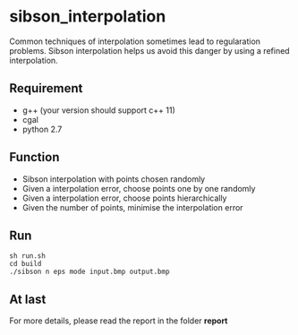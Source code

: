 # sibson_interpolation

Common techniques of interpolation sometimes lead to regularation problems. Sibson interpolation helps us avoid this danger by using a refined interpolation.

## Requirement

* g++ (your version should support c++ 11)
* cgal
* python 2.7

## Function

* Sibson interpolation with points chosen randomly
* Given a interpolation error, choose points one by one randomly
* Given a interpolation error, choose points hierarchically
* Given the number of points, minimise the interpolation error

## Run

```
sh run.sh
cd build
./sibson n eps mode input.bmp output.bmp
```

## At last

For more details, please read the report in the folder **report**
